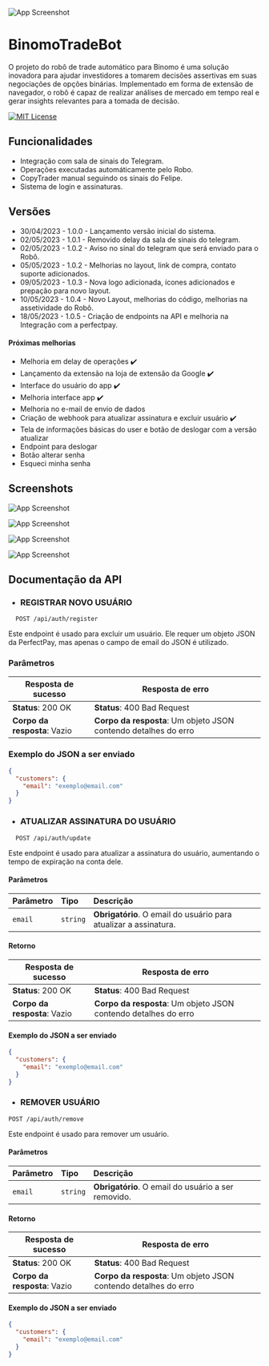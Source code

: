 ![App Screenshot](https://perfectpay-files.s3.us-east-2.amazonaws.com/app/img/plan/PPPB4GB0/pplqqbpreimageheaderpathcheckout_1200x300.jpg)

# BinomoTradeBot

O projeto do robô de trade automático para Binomo é uma solução inovadora para ajudar investidores a tomarem decisões assertivas em suas negociações de opções binárias. Implementado em forma de extensão de navegador, o robô é capaz de realizar análises de mercado em tempo real e gerar insights relevantes para a tomada de decisão.

[![MIT License](https://img.shields.io/badge/License-MIT-green.svg)](https://choosealicense.com/licenses/mit/) 
## Funcionalidades

- Integração com sala de sinais do Telegram.
- Operações executadas automáticamente pelo Robo. 
- CopyTrader manual seguindo os sinais do Felipe.
- Sistema de login e assinaturas.


## Versões

- 30/04/2023 - 1.0.0 - Lançamento versão inicial do sistema.
- 02/05/2023 - 1.0.1 - Removido delay da sala de sinais do telegram.
- 02/05/2023 - 1.0.2 - Aviso no sinal do telegram que será enviado para o Robô.
- 05/05/2023 - 1.0.2 - Melhorias no layout, link de compra, contato suporte adicionados. 
- 09/05/2023 - 1.0.3 - Nova logo adicionada, ícones adicionados e prepação para novo layout.
- 10/05/2023 - 1.0.4 - Novo Layout, melhorias do código, melhorias na assetividade do Robô.
- 18/05/2023 - 1.0.5 - Criação de endpoints na API e melhoria na Integração com a perfectpay.

#### Próximas melhorias

- Melhoria em delay de operações ✔️
- Lançamento da extensão na loja de extensão da Google ✔️
- Interface do usuário do app ✔️
- Melhoria interface app ✔️
- Melhoria no e-mail de envio de dados
- Criação de webhook para atualizar assinatura e excluir usuário ✔️
- Tela de informações básicas do user e botão de deslogar com a versão atualizar
- Endpoint para deslogar
- Botão alterar senha
- Esqueci minha senha


## Screenshots

![App Screenshot](https://lh3.googleusercontent.com/svacrg9UBsoeSKmkxntOdmrzEonxB9Fu0UfxCNO_w0as6JNFHM4JSDOBFwvwbp6hcOxckwopNvmWOI8qzHqWoafZyA=w640-h400-e365-rj-sc0x00ffffff)


![App Screenshot](https://lh3.googleusercontent.com/dwita2vj2V8jtD6Mc7PmAW61pBUUYMTC_Yf6BCU3aKAjSpqYccWOXqWLTtq9UaBPsiu-_X3nhFC86XKa-58QNIFRXA=w640-h400-e365-rj-sc0x00ffffff)

![App Screenshot](https://lh3.googleusercontent.com/wppKy9RCgOzJVN9j036NNYPVhUXaO53HKNxi95c6-h1cXgXrCer6chygXdf6p-kDDdX7i-16hAw7W0f69xvJfs-A=w640-h400-e365-rj-sc0x00ffffff)

![App Screenshot](https://lh3.googleusercontent.com/wjzSER2nniXStTqr1DL-I7JYd8C-s7_sZX6Uc7r-gvy3jrgqwOrk7ncHCYvn2EXllieBgI3MB5AwGbTpW_diuYF1=w640-h400-e365-rj-sc0x00ffffff)


## Documentação da API

* ### REGISTRAR NOVO USUÁRIO

```
  POST /api/auth/register
```


Este endpoint é usado para excluir um usuário. Ele requer um objeto JSON da PerfectPay, mas apenas o campo de email do JSON é utilizado.

### Parâmetros

| Resposta de sucesso           | Resposta de erro                                                     |
| ---------------------------- | -------------------------------------------------------------------- |
| **Status**: 200 OK           | **Status**: 400 Bad Request                                          |
| **Corpo da resposta**: Vazio | **Corpo da resposta**: Um objeto JSON contendo detalhes do erro      |

### Exemplo do JSON a ser enviado

```json
{
  "customers": {
    "email": "exemplo@email.com"
  }
}
```

* ### ATUALIZAR ASSINATURA DO USUÁRIO

```
  POST /api/auth/update
```

Este endpoint é usado para atualizar a assinatura do usuário, aumentando o tempo de expiração na conta dele.

#### Parâmetros

| Parâmetro   | Tipo       | Descrição                                                        |
| :---------- | :--------- | :--------------------------------------------------------------- |
| `email`     | `string`   | **Obrigatório**. O email do usuário para atualizar a assinatura. |


#### Retorno

| Resposta de sucesso                          | Resposta de erro                                         |
| ------------------------------------------- | -------------------------------------------------------- |
| **Status**: 200 OK                          | **Status**: 400 Bad Request                              |
| **Corpo da resposta**: Vazio                | **Corpo da resposta**: Um objeto JSON contendo detalhes do erro |

#### Exemplo do JSON a ser enviado

```json
{
  "customers": {
    "email": "exemplo@email.com"
  }
}
```

* ### REMOVER USUÁRIO

```
POST /api/auth/remove
```

Este endpoint é usado para remover um usuário.

#### Parâmetros

| Parâmetro | Tipo     | Descrição                                   |
| :-------- | :------- | :------------------------------------------ |
| `email`   | `string` | **Obrigatório**. O email do usuário a ser removido. |

#### Retorno

| Resposta de sucesso                        | Resposta de erro                                       |
| ----------------------------------------- | ------------------------------------------------------ |
| **Status**: 200 OK                        | **Status**: 400 Bad Request                            |
| **Corpo da resposta**: Vazio              | **Corpo da resposta**: Um objeto JSON contendo detalhes do erro |

#### Exemplo do JSON a ser enviado

```json
{
  "customers": {
    "email": "exemplo@email.com"
  }
}
```
